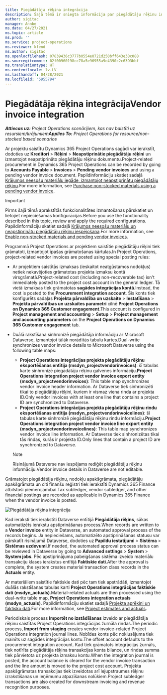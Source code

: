 ```yaml
---
title: Piegādātāja rēķina integrācija
description: Šajā tēmā ir sniegta informācija par piegādātāju rēķinu integrāciju programmā Project Operations.
author: sigitac
manager: Annbe
ms.date: 04/27/2021
ms.topic: article
ms.prod: ''
ms.service: project-operations
ms.reviewer: kfend
ms.author: sigitac
ms.openlocfilehash: 07839436c3777b0554e0721d250bff643e38c088
ms.sourcegitcommit: 02f00960198cc78a5e96955a9e4390c2c6393bbf
ms.translationtype: HT
ms.contentlocale: lv-LV
ms.lasthandoff: 04/28/2021
ms.locfileid: "5955794"
---
```

# <a name="vendor-invoice-integration"></a><span data-ttu-id="5745c-103">Piegādātāja rēķina integrācija</span><span class="sxs-lookup"><span data-stu-id="5745c-103">Vendor invoice integration</span></span>

<span data-ttu-id="5745c-104">_**Attiecas uz:** Project Operations scenārijiem, kas nav balstīti uz resursiem/krājumiem_</span><span class="sxs-lookup"><span data-stu-id="5745c-104">_**Applies To:** Project Operations for resource/non-stocked based scenarios_</span></span>

<span data-ttu-id="5745c-105">Ar projektu saistītu Dynamics 365 Project Operations sagādi var ierakstīt, dodoties uz **Kreditori** > **Rēķini** > **Neapstiprinātie piegādātāju rēķini** un izmantojot neapstiprināto piegādātāju rēķinu dokumentu.</span><span class="sxs-lookup"><span data-stu-id="5745c-105">Project-related procurement in Dynamics 365 Project Operations can be recorded by going to **Accounts Payable** > **Invoices** > **Pending vendor invoices** and using a pending vendor invoice document.</span></span> <span data-ttu-id="5745c-106">Papildinformāciju skatiet sadaļā [Krājumos neesošu materiālu iegāde, izmantojot neapstiprinātu piegādātāju rēķinu](../procurement/pending-vendor-invoices.md).</span><span class="sxs-lookup"><span data-stu-id="5745c-106">For more information, see [Purchase non-stocked materials using a pending vendor invoice](../procurement/pending-vendor-invoices.md).</span></span>

> [!IMPORTANT]
> <span data-ttu-id="5745c-107">Pirms šajā tēmā aprakstītās funkcionalitātes izmantošanas pārskatiet un lietojiet nepieciešamās konfigurācijas.</span><span class="sxs-lookup"><span data-stu-id="5745c-107">Before you use the functionality described in this topic, review and apply the required configurations.</span></span> <span data-ttu-id="5745c-108">Papildinformāciju skatiet sadaļā [Krājumos neesošu materiālu un neapstiprinātu piegādātāju rēķinu iespējošana](../procurement/configure-materials-nonstocked.md).</span><span class="sxs-lookup"><span data-stu-id="5745c-108">For more information, see [Enable non-stocked materials and pending vendor invoices](../procurement/configure-materials-nonstocked.md).</span></span>

<span data-ttu-id="5745c-109">Programmā Project Operations ar projektiem saistītie piegādātāju rēķini tiek grāmatoti, izmantojot īpašas grāmatošanas kārtulas.</span><span class="sxs-lookup"><span data-stu-id="5745c-109">In Project Operations, project-related vendor invoices are posted using special posting rules:</span></span>

- <span data-ttu-id="5745c-110">Ar projektiem saistītās izmaksas (ieskaitot neatgūstamos nodokļus) netiek nekavējoties grāmatotas projekta izmaksu kontā virsgrāmatā.</span><span class="sxs-lookup"><span data-stu-id="5745c-110">Project-related cost (including non-recoverable tax) isn't immediately posted to the project cost account in the general ledger.</span></span> <span data-ttu-id="5745c-111">Tā vietā izmaksas tiek grāmatotas **sagādes integrācijas kontā**.</span><span class="sxs-lookup"><span data-stu-id="5745c-111">Instead, the cost is posted to the **Procurement integration account**.</span></span> <span data-ttu-id="5745c-112">Šis konts tiek konfigurēts sadaļas **Projekta pārvaldība un uzskaite** > **Iestatīšana** > **Projekta pārvaldības un uzskaites parametri** cilnē **Project Operations on Dynamics 365 Customer engagement**.</span><span class="sxs-lookup"><span data-stu-id="5745c-112">This account is configured in **Project management and accounting** > **Setup** > **Project management and accounting parameters** on the **Project Operations on Dynamics 365 Customer engagement** tab.</span></span>
- <span data-ttu-id="5745c-113">Duālā rakstīšana sinhronizē piegādātāja informāciju ar Microsoft Dataverse, izmantojot tālāk norādītās tabulu kartes.</span><span class="sxs-lookup"><span data-stu-id="5745c-113">Dual-write synchronizes vendor invoice details to Microsoft Dataverse using the following table maps:</span></span>

     - <span data-ttu-id="5745c-114">**Project Operations integrācijas projekta piegādātāju rēķinu eksportēšanas entītija (msdyn_projectvendorinvoices)**: šī tabulas karte sinhronizē piegādātāju rēķinu galvenes informāciju.</span><span class="sxs-lookup"><span data-stu-id="5745c-114">**Project Operations integration project vendor invoice export entity (msdyn_projectvendorinvoices)**: This table map synchronizes vendor invoice header information.</span></span> <span data-ttu-id="5745c-115">Ar Dataverse tiek sinhronizēti tikai to piegādātāju rēķini, kuriem ir vismaz viena rinda ar projekta ID.</span><span class="sxs-lookup"><span data-stu-id="5745c-115">Only vendor invoices with at least one line that contains a project ID are synchronized to Dataverse.</span></span>
     - <span data-ttu-id="5745c-116">**Project Operations integrācijas projekta piegādātāju rēķinu rindu eksportēšanas entītija (msdyn_projectvendorinvoicelines)**: šī tabulas karte sinhronizē piegādātāju rēķinu rindu informāciju.</span><span class="sxs-lookup"><span data-stu-id="5745c-116">**Project Operations integration project vendor invoice line export entity (msdyn_projectvendorinvoicelines)**: This table map synchronizes vendor invoice line information.</span></span> <span data-ttu-id="5745c-117">Ar Dataverse tiek sinhronizētas tikai tās rindas, kurās ir projekta ID.</span><span class="sxs-lookup"><span data-stu-id="5745c-117">Only lines that contain a project ID are synchronized to Dataverse.</span></span>

     > [!NOTE]
     > <span data-ttu-id="5745c-118">Risinājumā Dataverse nav iespējams rediģēt piegādātāju rēķinu informāciju.</span><span class="sxs-lookup"><span data-stu-id="5745c-118">Vendor invoice details in Dataverse are not editable.</span></span>

<span data-ttu-id="5745c-119">Grāmatojot piegādātāja rēķinu, nodokļu apakšgrāmata, piegādātāju apakšgrāmata un citi finanšu reģistri tiek ierakstīti Dynamics 365 Finance atbilstoši piemērojamībai.</span><span class="sxs-lookup"><span data-stu-id="5745c-119">Tax subledger, vendor subledger, and other financial postings are recorded as applicable in Dynamics 365 Finance when the vendor invoice is posted.</span></span>

![Piegādātāja rēķina integrācija](media/DW7VendorInvoice.png)

<span data-ttu-id="5745c-121">Kad ieraksti tiek ierakstīti Dataverse entītijā **Piegādātāja rēķins**, sākas automatizēts ierakstu apstiprināšanas process.</span><span class="sxs-lookup"><span data-stu-id="5745c-121">When records are written to a **Vendor invoice** entity in Dataverse, an automated approval process of the records begins.</span></span> <span data-ttu-id="5745c-122">Ja nepieciešams, automatizēto apstiprināšanas statusu var pārskatīt risinājumā Dataverse, dodoties uz **Papildu iestatījumi** > **Sistēma** > **Sistēmas uzdevumi**.</span><span class="sxs-lookup"><span data-stu-id="5745c-122">If needed, the automated approval process status can be reviewed in Dataverse by going to **Advanced settings** > **System** > **System jobs**.</span></span> <span data-ttu-id="5745c-123">Pēc apstiprinājuma pabeigšanas sistēma izveido materiālu transakciju klases ierakstus entītijā **Faktiskie dati**.</span><span class="sxs-lookup"><span data-stu-id="5745c-123">After the approval is complete, the system creates material transaction class records in the **Actuals** entity.</span></span>

<span data-ttu-id="5745c-124">Ar materiāliem saistītie faktiskie dati pēc tam tiek apstrādāti, izmantojot duālās rakstīšanas tabulas karti **Project Operations integrācijas faktiskie dati (msdyn_actuals)**.</span><span class="sxs-lookup"><span data-stu-id="5745c-124">Material-related actuals are then processed using the dual-write table map, **Project Operations integration actuals (msdyn_actuals)**.</span></span> <span data-ttu-id="5745c-125">Papildinformāciju skatiet sadaļā [Projekta aprēķini un faktisko dati](resource-dual-write-estimates-actuals.md).</span><span class="sxs-lookup"><span data-stu-id="5745c-125">For more information, see [Project estimates and actuals](resource-dual-write-estimates-actuals.md).</span></span>

<span data-ttu-id="5745c-126">Periodiskais process **Importēt no izstādīšanas** izveido ar piegādātāja rēķinu saistītas Project Operations integrācijas žurnāla rindas.</span><span class="sxs-lookup"><span data-stu-id="5745c-126">The periodic process, **Import from staging** creates vendor invoice-related Project Operations integration journal lines.</span></span> <span data-ttu-id="5745c-127">Nobīdes konts pēc noklusējuma tiek mainīts uz sagādes integrācijas kontu.</span><span class="sxs-lookup"><span data-stu-id="5745c-127">The offset account defaults to the procurement integration account.</span></span> <span data-ttu-id="5745c-128">Kad tiek grāmatots integrācijas žurnāls, tiek notīrīta piegādātāja rēķina transakcijas konta bilance, un rindas summa tiek pārvietota uz projekta izmaksu kontu.</span><span class="sxs-lookup"><span data-stu-id="5745c-128">When the integration journal is posted, the account balance is cleared for the vendor invoice transaction and the line amount is moved to the project cost account.</span></span> <span data-ttu-id="5745c-129">Projekta apakšgrāmatas transakcijas tiek izveidotas arī lejupstraumes rēķinu izrakstīšanas un ieņēmumu atpazīšanas nolūkiem.</span><span class="sxs-lookup"><span data-stu-id="5745c-129">Project subledger transactions are also created for downstream invoicing and revenue recognition purposes.</span></span>
